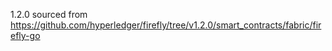 1.2.0 sourced from https://github.com/hyperledger/firefly/tree/v1.2.0/smart_contracts/fabric/firefly-go
